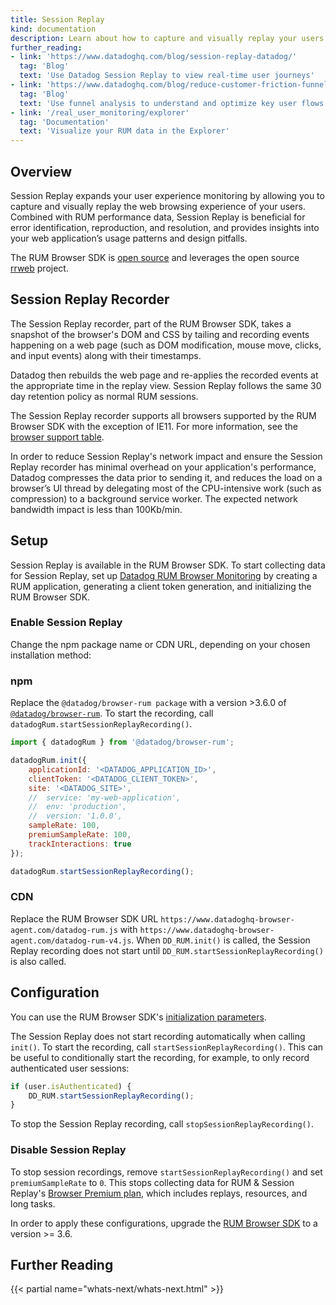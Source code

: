 ```yaml
---
title: Session Replay
kind: documentation
description: Learn about how to capture and visually replay your users' web browsing experience with Session Replay.
further_reading:
- link: 'https://www.datadoghq.com/blog/session-replay-datadog/'
  tag: 'Blog'
  text: 'Use Datadog Session Replay to view real-time user journeys'
- link: 'https://www.datadoghq.com/blog/reduce-customer-friction-funnel-analysis/'
  tag: 'Blog'
  text: 'Use funnel analysis to understand and optimize key user flows'
- link: '/real_user_monitoring/explorer'
  tag: 'Documentation'
  text: 'Visualize your RUM data in the Explorer'
---
```


## Overview

Session Replay expands your user experience monitoring by allowing you to capture and visually replay the web browsing experience of your users. Combined with RUM performance data, Session Replay is beneficial for error identification, reproduction, and resolution, and provides insights into your web application’s usage patterns and design pitfalls.

The RUM Browser SDK is [open source][1] and leverages the open source [rrweb][2] project.

## Session Replay Recorder

The Session Replay recorder, part of the RUM Browser SDK, takes a snapshot of the browser's DOM and CSS by tailing and recording events happening on a web page (such as DOM modification, mouse move, clicks, and input events) along with their timestamps. 

Datadog then rebuilds the web page and re-applies the recorded events at the appropriate time in the replay view. Session Replay follows the same 30 day retention policy as normal RUM sessions. 

The Session Replay recorder supports all browsers supported by the RUM Browser SDK with the exception of IE11. For more information, see the [browser support table][3]. 

In order to reduce Session Replay's network impact and ensure the Session Replay recorder has minimal overhead on your application's performance, Datadog compresses the data prior to sending it, and reduces the load on a browser’s UI thread by delegating most of the CPU-intensive work (such as compression) to a background service worker. The expected network bandwidth impact is less than 100Kb/min. 

## Setup

Session Replay is available in the RUM Browser SDK. To start collecting data for Session Replay, set up [Datadog RUM Browser Monitoring][4] by creating a RUM application, generating a client token generation, and initializing the RUM Browser SDK.

### Enable Session Replay

Change the npm package name or CDN URL, depending on your chosen installation method:

### npm

Replace the `@datadog/browser-rum package` with a version >3.6.0 of [`@datadog/browser-rum`][5]. To start the recording, call `datadogRum.startSessionReplayRecording()`.

```javascript
import { datadogRum } from '@datadog/browser-rum';

datadogRum.init({
    applicationId: '<DATADOG_APPLICATION_ID>',
    clientToken: '<DATADOG_CLIENT_TOKEN>',
    site: '<DATADOG_SITE>',
    //  service: 'my-web-application',
    //  env: 'production',
    //  version: '1.0.0',
    sampleRate: 100,
    premiumSampleRate: 100,
    trackInteractions: true
});

datadogRum.startSessionReplayRecording();
```

### CDN

Replace the RUM Browser SDK URL `https://www.datadoghq-browser-agent.com/datadog-rum.js` with `https://www.datadoghq-browser-agent.com/datadog-rum-v4.js`. When `DD_RUM.init()` is called, the Session Replay recording does not start until `DD_RUM.startSessionReplayRecording()` is also called.

## Configuration

You can use the RUM Browser SDK's [initialization parameters][6].

The Session Replay does not start recording automatically when calling `init()`. To start the recording, call `startSessionReplayRecording()`. This can be useful to conditionally start the recording, for example, to only record authenticated user sessions:

```javascript
if (user.isAuthenticated) {
    DD_RUM.startSessionReplayRecording();
}
```

To stop the Session Replay recording, call `stopSessionReplayRecording()`.

### Disable Session Replay

To stop session recordings, remove `startSessionReplayRecording()` and set `premiumSampleRate` to `0`. This stops collecting data for RUM & Session Replay's [Browser Premium plan][7], which includes replays, resources, and long tasks.

In order to apply these configurations, upgrade the [RUM Browser SDK][5] to a version >= 3.6.

## Further Reading

{{< partial name="whats-next/whats-next.html" >}}

[1]: https://github.com/DataDog/browser-sdk
[2]: https://www.rrweb.io/
[3]: https://github.com/DataDog/browser-sdk/blob/main/packages/rum/BROWSER_SUPPORT.md
[4]: /real_user_monitoring/browser/#setup
[5]: https://www.npmjs.com/package/@datadog/browser-rum
[6]: /real_user_monitoring/browser/#initialization-parameters
[7]: https://www.datadoghq.com/pricing/?product=real-user-monitoring--session-replay#real-user-monitoring--session-replay
